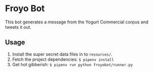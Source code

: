 # Froyo Bot

This bot generates a message from the Yogurt Commercial corpus and tweets it out.

## Usage

1. Install the super secret data files in to `resources/`.
2. Fetch the project dependencies: `$ pipenv install`
3. Get hot gibberish: `$ pipenv run python froyobot/runner.py`
